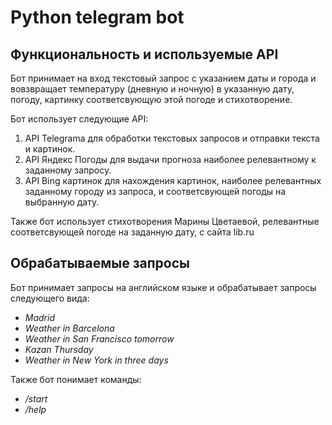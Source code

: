 # Python telegram bot

## Функциональность и используемые API

Бот принимает на вход текстовый запрос с указанием даты и города и вовзвращает температуру (дневную и ночную) в указанную дату, погоду, картинку соответсвующую этой погоде и стихотворение.

Бот использует следующие API:
1. API Telegrama для обработки текстовых запросов и отправки текста и картинок.
2. API Яндекс Погоды для выдачи прогноза наиболее релевантному к заданному запросу.
3. API Bing картинок для нахождения картинок, наиболее релевантных заданному городу из запроса, и соответсвующей погоды на выбранную дату.

Также бот использует стихотворения Марины Цветаевой, релевантные соответсвующей погоде на заданную дату, с сайта lib.ru

## Обрабатываемые запросы
Бот принимает запросы на английском языке и обрабатывает запросы следующего вида:  
* *Madrid*  
* *Weather in Barcelona*  
* *Weather in San Francisco tomorrow*  
* *Kazan Thursday*  
* *Weather in New York in three days*  

Также бот понимает команды:
* */start*
* */help*
  
  
